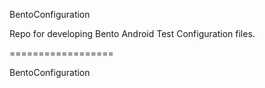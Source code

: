 BentoConfiguration

Repo for developing Bento Android Test Configuration files.

==================

BentoConfiguration

